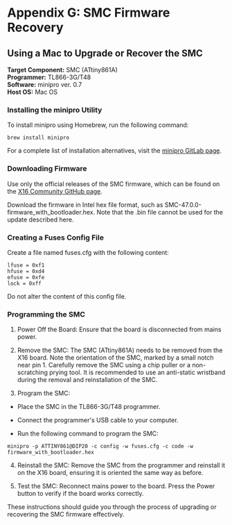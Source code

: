 # Appendix G: SMC Firmware Recovery

## Using a Mac to Upgrade or Recover the SMC

**Target Component:** SMC (ATtiny861A)  
**Programmer:** TL866-3G/T48  
**Software:** minipro ver. 0.7  
**Host OS:** Mac OS  

### Installing the minipro Utility
To install minipro using Homebrew, run the following command:
```
brew install minipro
```

For a complete list of installation alternatives, visit the [minipro GitLab page](https://gitlab.com/DavidGriffith/minipro).

### Downloading Firmware

Use only the official releases of the SMC firmware, which can be found on the [X16 Community GitHub page](https://github.com/X16Community/x16-smc/releases).

Download the firmware in Intel hex file format, such as SMC-47.0.0-firmware_with_bootloader.hex. Note that the .bin file cannot be used for the update described here.

### Creating a Fuses Config File

Create a file named fuses.cfg with the following content:

```
lfuse = 0xf1
hfuse = 0xd4
efuse = 0xfe
lock = 0xff
```

Do not alter the content of this config file.

### Programming the SMC

1. Power Off the Board: Ensure that the board is disconnected from mains power.

2. Remove the SMC: The SMC (ATtiny861A) needs to be removed from the X16 board.
Note the orientation of the SMC, marked by a small notch near pin 1.
Carefully remove the SMC using a chip puller or a non-scratching prying tool.
It is recommended to use an anti-static wristband during the removal and reinstallation of the SMC.

3. Program the SMC: 

* Place the SMC in the TL866-3G/T48 programmer.

* Connect the programmer's USB cable to your computer.

* Run the following command to program the SMC:
```
minipro -p ATTINY861@DIP20 -c config -w fuses.cfg -c code -w firmware_with_bootloader.hex
```

4. Reinstall the SMC: Remove the SMC from the programmer and reinstall it on the X16 board, ensuring it is oriented the same way as before.

5. Test the SMC: Reconnect mains power to the board. Press the Power button to verify if the board works correctly.

These instructions should guide you through the process of upgrading or recovering the SMC firmware effectively.
